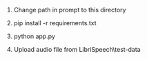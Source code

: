 1. Change path in prompt to this directory

2. pip install -r requirements.txt

3. python app.py

4. Upload audio file from LibriSpeech\test-data